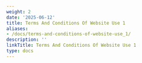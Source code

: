 ```yaml
---
weight: 2
date: '2025-06-12'
title: Terms And Conditions Of Website Use 1
aliases:
- /docs/terms-and-conditions-of-website-use_1/
description: ''
linkTitle: Terms And Conditions Of Website Use 1
type: docs
---
```


